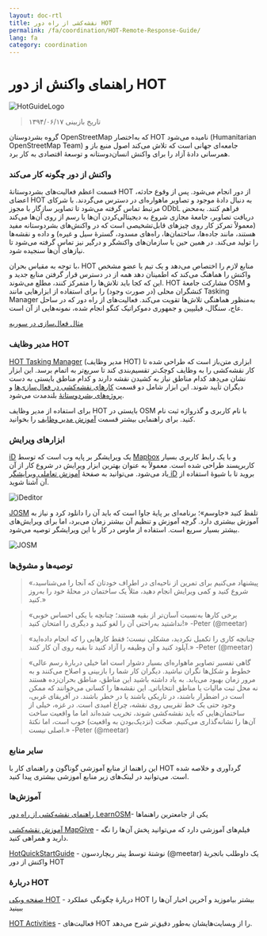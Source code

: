 ```yaml
---
layout: doc-rtl
title: نقشه‌کشی از راه دور HOT  
permalink: /fa/coordination/HOT-Remote-Response-Guide/ 
lang: fa
category: coordination
---
```


# راهنمای واکنش از دور HOT   

![HotGuideLogo](/images/hot-logo.png)  

> تاریخ بازبینی ۱۳۹۴/۰۶/۱۷  

گروه بشردوستان OpenStreetMap که به‌اختصار HOT نامیده می‌شود (Humanitarian OpenStreetMap Team) جامعه‌ای جهانی است که تلاش می‌کند اصول منبع باز و همرسانی دادهٔ آزاد را برای واکنش انسان‌دوستانه و توسعهٔ اقتصادی به کار برد.  

### واکنش از دور چگونه کار می‌کند 

قسمت اعظم فعالیت‌های بشردوستانهٔ HOT از دور انجام می‌شود. پس از وقوع حادثه، اعضای HOT به دنبال دادهٔ موجود و تصاویر ماهواره‌ای در دسترس می‌گردند. با شرکای مرتبط تماس گرفته می‌شود تا تصاویر سازگار با مجوز ODbL فراهم کنند. به‌محض دریافت تصاویر، جامعهٔ مجازی شروع به دیجیتالی‌کردن آن‌ها یا رسم از روی آن‌ها می‌کند (معمولاً تمرکز کار روی چیزهای قابل‌تشخیصی است که در واکنش‌های بشردوستانه مفید هستند، مانند جاده‌ها، ساختمان‌ها، راه‌های مسدود، گسترهٔ سیل و غیره) و داده و نقشه‌ها را تولید می‌کند. در همین حین با سازمان‌های واکنشگر و درگیر نیز تماس گرفته می‌شود تا نیازهای آن‌ها سنجیده شود.  

با توجه به مقیاس بحران، HOT منابع لازم را اختصاص می‌دهد و یک تیم یا عضوِ مشخص واکنش را هماهنگ می‌کند که اطمینان دهد همه از در دسترس قرار گرفتن منابع جدید و این که کجا باید تلاش‌ها را متمرکز کنند، مطلع می‌شوند. HOT مشارکت جامعهٔ OSM و کنشگران محلی (در صورت وجود) را برای استفاده از ابزارهایی مانند Tasking Manager به‌منظور هماهنگی تلاش‌ها تقویت می‌کند. فعالیت‌های از راه دور که در ساحل عاج، سنگال، فیلیپین و جمهوری دموکراتیک کنگو انجام شده، نمونه‌هایی از آن است.  

[مثال فعال‌سازی در سوریه](http://hot.openstreetmap.org/updates/2013-01-28_syria_activation)  

### مدیر وظایف HOT 

[HOT Tasking Manager](http://tasks.hotosm.org/) (مدیر وظایف HOT) ابزاری متن‌باز است که طراحی شده تا کار نقشه‌کشی را به وظایف کوچک‌تر تقسیم‌بندی کند تا سریع‌تر به اتمام برسد. این ابزار نشان می‌دهد کدام مناطق نیاز به کشیدن نقشه دارند و کدام مناطق بایستی به دست دیگران تأیید شوند. این ابزار شامل دو قسمت [کارهای نقشه‌کشی در فعال‌سازی‌ها](http://wiki.openstreetmap.org/wiki/HOT_activation) و [پروژه‌های بشردوستانهٔ](http://hot.openstreetmap.org/projects) بلندمدت می‌شود.  

برای استفاده از مدیر وظایف HOT بایستی در OSM با نام کاربری و گذرواژه ثبت نام کنید. برای راهنمایی بیشتر قسمت [آموزش مدیر وظایف](http://learnosm.org/fa/coordination/tm-user/) را بخوانید.  


### ابزارهای ویرایش 

[iD](http://learnosm.org/fa/beginner/id-editor/) یک ویرایشگر بر پایه وب است که توسط [Mapbox](www.mapbox.com) و با یک رابط کاربری بسیار کاربرپسند طراحی شده است. معمولاً به عنوان بهترین ابزار ویرایش در شروع کار از آن یاد می‌شود. می‌توانید به صفحهٔ [آموزش تعاملی ویرایشگر iD](http://ideditor.com/) بروید تا با شیوهٔ استفاده از آن آشنا شوید.  

![iDeditor](https://blog.openstreetmap.org/wp-content/uploads/2013/08/id-editor-sotm-us-2013-venue-screenshot.png)  


[JOSM](https://josm.openstreetmap.de/) تلفظ کنید «جاوسم»؛ برنامه‌ای بر پایهٔ جاوا است که باید آن را دانلود کرد و نیاز به آموزش بیشتری دارد. گرچه آموزش و تنظیم آن بیشتر زمان می‌برد، اما برای ویرایش‌های بیشتر بسیار سریع است. استفاده از ماوس در کار با این ویرایشگر توصیه می‌شود.  

![JOSM](https://njgeo.org/wp-content/uploads/2010/07/josm_osm_editor.png)  

### توصیه‌ها و مشوق‌ها

> «پیشنهاد می‌کنیم برای تمرین از ناحیه‌ای در اطراف خودتان که آنجا را می‌شناسید، شروع کنید و کمی ویرایش انجام دهید، مثلاً یک ساختمان در محلهٔ خود را به‌روز کنید.»

> «برخی کارها به‌نسبت آسان‌تر از بقیه هستند؛ چنانچه با یکی احساس خوبی نداشتید به‌راحتی آن را لغو کنید و دیگری را امتحان کنید!» -Peter (@meetar)

> «چنانچه کاری را تکمیل نکردید، مشکلی نیست؛ فقط کارهایی را که انجام داده‌اید آپلود کنید و آن وظیفه را آزاد کنید تا بقیه روی آن کار کنند.» -Peter (@meetar)

> «گاهی تفسیر تصاویر ماهواره‌ای بسیار دشوار است اما خیلی دربارهٔ رسم عالی خطوط و شکل‌ها نگران نباشید. دیگران کار شما را بازبینی و اصلاح می‌کنند و به مرور زمان بهبود می‌یابد. به یاد داشته باشید این مناطق، مناطق بحران‌زده هستند نه محل ثبت مالیات یا مناطق انتخاباتی. این نقشه‌ها را کسانی می‌خوانند که ممکن است در اضطرار باشند، در تاریکی باشند یا در خطر باشند. در آفریقای غربی، وجود حتی یک خط تقریبی روی نقشه، چراغ امیدی است. در غزه، خیلی از ساختمان‌هایی که باید نقشه‌کشی شوند، تخریب شده‌اند اما ما واقعیت ساخت آن‌ها را نشانه‌گذاری می‌کنیم. صحّت (نزدیک‌بودن به واقعیت) خوب است، اما نکتهٔ اصلی نیست.» -Peter (@meetar)

### سایر منابع 

این راهنما از منابع آموزشی گوناگون و راهنمای کار با HOT گردآوری و خلاصه شده است. می‌توانید در لینک‌های زیر منابع آموزشی بیشتری پیدا کنید.  

### آموزش‌ها

[راهنمای نقشه‌کشی از راه دور LearnOSM](http://learnosm.org/fa/coordination/remote/)- یکی از جامعترین راهنماها  

[آموزش نقشه‌کشی MapGive](http://mapgive.state.gov/learn-to-map/) - فیلم‌های آموزشی دارد که می‌توانید پخش آن‌ها را نگه دارید و همراهی کنید.  

[HotQuickStartGuide](https://gist.github.com/meetar/b9929dfec129d1d7f5f2) - نوشتهٔ توسط پیتر ریچاردسون (@meetar) یک داوطلب باتجربهٔ واکنش از دور HOT 

### دربارهٔ HOT 

[صفحه ویکی HOT](http://wiki.openstreetmap.org/wiki/Humanitarian_OSM_Team) - دربارهٔ چگونگی عملکرد HOT بیشتر بیاموزید و آخرین اخبار آن‌ها را ببینید  

[HOT Activities](https://www.hotosm.org/what-we-do) - فعالیت‌های HOT را از وبسایت‌هایشان به‌طور دقیق‌تر شرح می‌دهد.  